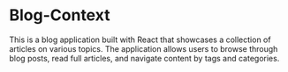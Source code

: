 # Blog-Context
 This is a blog application built with React that showcases a collection of articles on various topics. The application allows users to browse through blog posts, read full articles, and navigate content by tags and categories.
